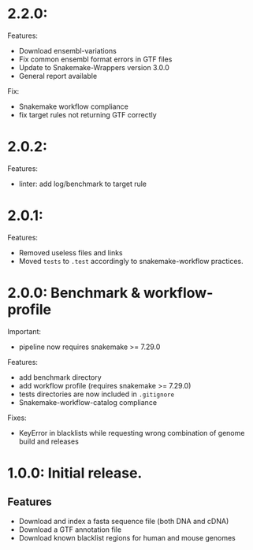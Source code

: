 # 2.2.0:

Features:

* Download ensembl-variations
* Fix common ensembl format errors in GTF files
* Update to Snakemake-Wrappers version 3.0.0
* General report available

Fix: 

* Snakemake workflow compliance
* fix target rules not returning GTF correctly

# 2.0.2:

Features:

* linter: add log/benchmark to target rule

# 2.0.1:

Features:

* Removed useless files and links
* Moved `tests` to `.test` accordingly to snakemake-workflow practices.

# 2.0.0: Benchmark & workflow-profile

Important:

* pipeline now requires snakemake >= 7.29.0

Features:

* add benchmark directory
* add workflow profile (requires snakemake >= 7.29.0)
* tests directories are now included in `.gitignore`
* Snakemake-workflow-catalog compliance

Fixes:

* KeyError in blacklists while requesting wrong combination of genome build and releases

# 1.0.0: Initial release.

## Features

* Download and index a fasta sequence file (both DNA and cDNA)
* Download a GTF annotation file
* Download known blacklist regions for human and mouse genomes
